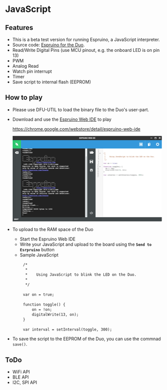 # JavaScript


## Features

* This is a beta test version for running Espruino, a JavaScript interpreter.
* Source code: [Espruino for the Duo](https://github.com/redbear/Espruino).
* Read/Write Digital Pins (use MCU pinout, e.g. the onboard LED is on pin 13)
* PWM
* Analog Read
* Watch pin interrupt
* Timer
* Save script to internal flash (EEPROM)


## How to play

* Please use DFU-UTIL to load the binary file to the Duo's user-part.

* Download and use the [Espruino Web IDE](https://chrome.google.com/webstore/detail/espruino-web-ide) to play

	https://chrome.google.com/webstore/detail/espruino-web-ide

	![image](espruino_web_ide.png)

* To upload to the RAM space of the Duo

	* Start the Espruino Web IDE
	* Write your JavaScript and upload to the board using the **`Send to Esrpruino`** button
	* Sample JavaScript
	
```			
		/*
 		 *
 		 *    Using JavaScript to blink the LED on the Duo.
 		 *
		 */

		var on = true;

		function toggle() {
  			on = !on;
  			digitalWrite(13, on);
		}

		var interval = setInterval(toggle, 300);
```

* To save the script to the EEPROM of the Duo, you can use the commnad `save()`.


## ToDo

* WiFi API
* BLE API
* I2C, SPI API

